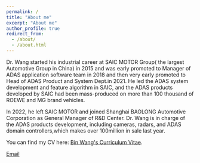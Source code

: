 ```yaml
---
permalink: /
title: "About me"
excerpt: "About me"
author_profile: true
redirect_from: 
  - /about/
  - /about.html
---
```


Dr. Wang started his industrial career at SAIC MOTOR Group( the largest Automotive Group in China) in 2015 and was early promoted to Manager of ADAS application software team in 2018 and then very early promoted to Head of ADAS Product and System Dept.in 2021. He led the ADAS system development and feature algorithm in SAIC, and the ADAS products developed by SAIC had been mass-produced on more than 100 thousand of ROEWE and MG brand vehicles. 

In 2022, he left SAIC MOTOR and joined Shanghai BAOLONG Automotive Corporation as General Manager of R&D Center. Dr. Wang is in charge of the ADAS products development, including cameras, radars, and ADAS domain controllers,which makes over 100million in sale last year.


You can find my CV here: [Bin Wang's Curriculum Vitae](../assets/resume.pdf).

[Email](mailto:wangbin@chinabaolong.net)
